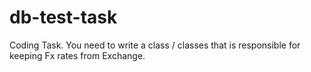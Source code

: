# db-test-task
Coding Task. You need to write a class / classes that is responsible for keeping Fx rates from Exchange.
